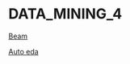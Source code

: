 # DATA_MINING_4

[Beam ](https://github.com/SanjayBhargavKudupudi/DATA_MINING_4/tree/main/Beam)

[Auto eda](https://github.com/SanjayBhargavKudupudi/DATA_MINING_4/tree/main/AutoEDA)
